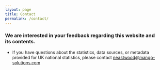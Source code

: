 ```yaml
---
layout: page
title: Contact
permalink: /contact/
---
```

### We are interested in your feedback regarding this website and its contents.


- If you have questions about the statistics, data sources, or metadata provided for UK national statistics, please contact [neastwood@mango-solutions.com](mailto:neastwood@mango-solutions.com)